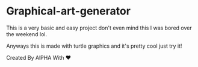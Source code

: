 
# Graphical-art-generator


This is a very basic and easy project don't even mind this I was bored over the weekend lol.

Anyways this is made with turtle graphics and it's pretty cool just try it!

Created By AlPHA With ❤️
 

